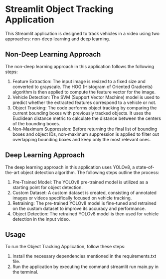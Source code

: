 # Streamlit Object Tracking Application
This Streamlit application is designed to track vehicles in a video using two approaches: non-deep learning and deep learning.

## Non-Deep Learning Approach
The non-deep learning approach in this application follows the following steps:

1. Feature Extraction: The input image is resized to a fixed size and converted to grayscale. The HOG (Histogram of Oriented Gradients) algorithm is then applied to compute the feature vector for the image.
2. Vehicle Detection: The SVM (Support Vector Machine) model is used to predict whether the extracted features correspond to a vehicle or not.
3. Object Tracking: The code performs object tracking by comparing the current bounding boxes with previously tracked objects. It uses the Euclidean distance metric to calculate the distance between the centers of the bounding boxes.
4. Non-Maximum Suppression: Before returning the final list of bounding boxes and object IDs, non-maximum suppression is applied to filter out overlapping bounding boxes and keep only the most relevant ones.

## Deep Learning Approach
The deep learning approach in this application uses YOLOv8, a state-of-the-art object detection algorithm. The following steps outline the process:

1. Pre-Trained Model: The YOLOv8 pre-trained model is utilized as a starting point for object detection.
2. Custom Dataset: A custom dataset is created, consisting of annotated images or videos specifically focused on vehicle tracking.
3. Retraining: The pre-trained YOLOv8 model is fine-tuned and retrained on the custom dataset to improve its accuracy and performance.
4. Object Detection: The retrained YOLOv8 model is then used for vehicle detection in the input video.

## Usage
To run the Object Tracking Application, follow these steps:

1. Install the necessary dependencies mentioned in the requirements.txt file.
2. Run the application by executing the command streamlit run main.py in the terminal.
